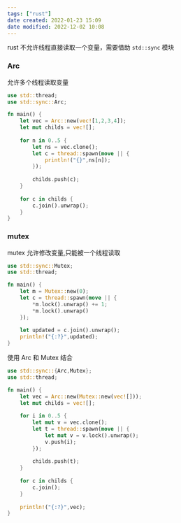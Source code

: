 ```yaml
---
tags: ["rust"]
date created: 2022-01-23 15:09
date modified: 2022-12-02 10:08
---
```


rust 不允许线程直接读取一个变量，需要借助 `std::sync` 模块

### Arc

允许多个线程读取变量

```rust
use std::thread;
use std::sync::Arc;

fn main() {
	let vec = Arc::new(vec![1,2,3,4]);
	let mut childs = vec![];
	
	for n in 0..5 {
		let ns = vec.clone();
		let c = thread::spawn(move || {
			println!("{}",ns[n]);
		});
		
		childs.push(c);
	}
	
	for c in childs {
		c.join().unwrap();
	}
}

```

### mutex

mutex 允许修改变量,只能被一个线程读取

```rust
use std::sync::Mutex;
use std::thread;

fn main() {
	let m = Mutex::new(0);
	let c = thread::spawn(move || {
		*m.lock().unwrap() += 1;
		*m.lock().unwrap()
	});
	
	let updated = c.join().unwrap();
	println!("{:?}",updated);
}
```

使用 Arc 和 Mutex 结合

```rust
use std::sync::{Arc,Mutex};
use std::thread;

fn main() {
	let vec = Arc::new(Mutex::new(vec![]));
	let mut childs = vec![];
	
	for i in 0..5 {
		let mut v = vec.clone();
		let t = thread::spawn(move || {
			let mut v = v.lock().unwrap();
			v.push(i);
		});
		
		childs.push(t);
	}
	
	for c in childs {
		c.join();	
	}
	
	println!("{:?}",vec);
}
```